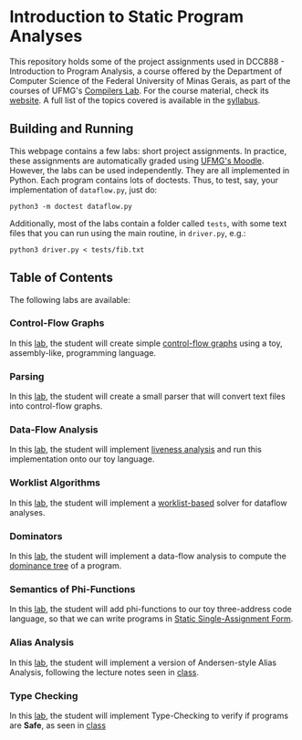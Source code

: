 # Introduction to Static Program Analyses

This repository holds some of the project assignments used in DCC888 -
Introduction to Program Analysis, a course offered by the Department of
Computer Science of the Federal University of Minas Gerais, as part of the
courses of UFMG's [Compilers Lab](https://lac-dcc.github.io/).
For the course material, check its [website](https://homepages.dcc.ufmg.br/~fernando/classes/dcc888). A full list of the topics covered is available in the
[syllabus](https://homepages.dcc.ufmg.br/~fernando/classes/dcc888/ementa/).

## Building and Running

This webpage contains a few labs: short project assignments. In practice, these assignments are automatically graded using [UFMG's Moodle](https://sistemas.ufmg.br/portal/render.userLayoutRootNode.uP).
However, the labs can be used independently.
They are all implemented in Python.
Each program contains lots of doctests.
Thus, to test, say, your implementation of `dataflow.py`, just do:

```
python3 -m doctest dataflow.py
```

Additionally, most of the labs contain a folder called `tests`, with some text files that you can run using the main routine, in `driver.py`, e.g.:

```
python3 driver.py < tests/fib.txt
```

## Table of Contents

The following labs are available:

### Control-Flow Graphs

In this [lab](/ControlFlowGraphs), the student will create simple [control-flow
graphs](https://homepages.dcc.ufmg.br/~fernando/classes/dcc888/ementa/slides/ControlFlowGraphs.pdf) using a toy, assembly-like, programming language.

### Parsing

In this [lab](/Parsing), the student will create a small parser that will
convert text files into control-flow graphs.

### Data-Flow Analysis

In this [lab](/IntroDataFlow), the student will implement [liveness analysis](https://homepages.dcc.ufmg.br/~fernando/classes/dcc888/ementa/slides/IntroDataFlow.pdf) and run this implementation onto our toy language.

### Worklist Algorithms

In this [lab](/Worklist), the student will implement a [worklist-based](https://homepages.dcc.ufmg.br/~fernando/classes/dcc888/ementa/slides/WorkList.pdf) solver for dataflow analyses.


### Dominators

In this [lab](/Dominance), the student will implement a data-flow analysis to compute the [dominance tree](https://homepages.dcc.ufmg.br/~fernando/classes/dcc888/ementa/slides/LoopOptimizations.pdf) of a program.


### Semantics of Phi-Functions

In this [lab](/PhiFunctions), the student will add phi-functions to our toy three-address code language, so that we can write programs in [Static Single-Assignment Form](https://homepages.dcc.ufmg.br/~fernando/classes/dcc888/ementa/slides/StaticSingleAssignment.pdf).


### Alias Analysis

In this [lab](/AliasAnalysis), the student will implement a version of Andersen-style Alias Analysis, following the lecture notes seen in [class](https://homepages.dcc.ufmg.br/~fernando/classes/dcc888/ementa/slides/PointerAnalysis.pdf).


### Type Checking

In this [lab](/TypeChecking), the student will implement Type-Checking to verify if programs are **Safe**, as seen in [class](https://homepages.dcc.ufmg.br/~fernando/classes/dcc888/ementa/slides/TypeSystems.pdf)
